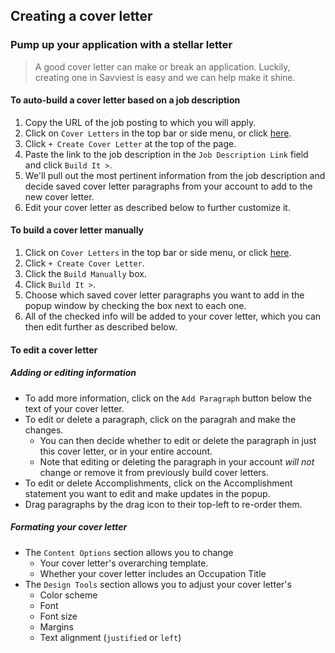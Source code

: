 ## Creating a cover letter

### Pump up your application with a stellar letter

> A good cover letter can make or break an application. Luckily, creating one in Savviest is easy and we can help make it shine.

#### To auto-build a cover letter based on a job description

1. Copy the URL of the job posting to which you will apply. 
2. Click on `Cover Letters` in the top bar or side menu, or click [here](https://savviest.com/app/cover-letters).
3. Click `+ Create Cover Letter` at the top of the page.
4. Paste the link to the job description in the `Job Description Link` field and click `Build It >`.
5. We'll pull out the most pertinent information from the job description and decide saved cover letter paragraphs from your account to add to the new cover letter.
6. Edit your cover letter as described below to further customize it.

#### To build a cover letter manually

1. Click on `Cover Letters` in the top bar or side menu, or click [here](https://savviest.com/app/cover-letters).
2. Click `+ Create Cover Letter`.
3. Click the `Build Manually` box.
4. Click `Build It >`.
5. Choose which saved cover letter paragraphs you want to add in the popup window by checking the box next to each one.
6. All of the checked info will be added to your cover letter, which you can then edit further as described below.

#### To edit a cover letter

##### Adding or editing information
* To add more information, click on the `Add Paragraph` button below the text of your cover letter.
* To edit or delete a paragraph, click on the paragrah and make the changes.
  * You can then decide whether to edit or delete the paragraph in just this cover letter, or in your entire account.
  * Note that editing or deleting the paragraph in your account _will not_ change or remove it from previously build cover letters.
* To edit or delete Accomplishments, click on the Accomplishment statement you want to edit and make updates in the popup.
* Drag paragraphs by the drag icon to their top-left to re-order them.

##### Formating your cover letter
* The `Content Options` section allows you to change
  * Your cover letter's overarching template.
  * Whether your cover letter includes an Occupation Title
* The `Design Tools` section allows you to adjust your cover letter's
  * Color scheme
  * Font
  * Font size
  * Margins
  * Text alignment (`justified` or `left`)
